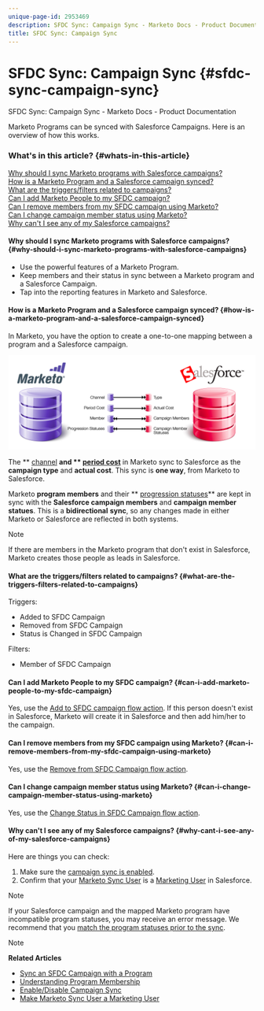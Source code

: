 ```yaml
---
unique-page-id: 2953469
description: SFDC Sync: Campaign Sync - Marketo Docs - Product Documentation
title: SFDC Sync: Campaign Sync
---
```


# SFDC Sync: Campaign Sync {#sfdc-sync-campaign-sync}

SFDC Sync: Campaign Sync - Marketo Docs - Product Documentation

Marketo Programs can be synced with Salesforce Campaigns. Here is an overview of how this works.

### What's in this article? {#whats-in-this-article}

[Why should I sync Marketo programs with Salesforce campaigns?](#why-should-i-sync-marketo-programs-with-salesforce-campaigns)  
[How is a Marketo Program and a Salesforce campaign synced?](#how-is-a-marketo-program-and-a-salesforce-campaign-synced)  
[What are the triggers/filters related to campaigns?](#what-are-the-triggers-filters-related-to-campaigns)  
[Can I add Marketo People to my SFDC campaign?](#can-i-add-marketo-people-to-my-sfdc-campaign)  
[Can I remove members from my SFDC campaign using Marketo?](#can-i-remove-members-from-my-sfdc-campaign-using-marketo)  
[Can I change campaign member status using Marketo?](#can-i-change-campaign-member-status-using-marketo)  
[Why can't I see any of my Salesforce campaigns?](#why-cant-i-see-any-of-my-salesforce-campaigns)

#### Why should I sync Marketo programs with Salesforce campaigns? {#why-should-i-sync-marketo-programs-with-salesforce-campaigns}

* Use the powerful features of a Marketo Program.
* Keep members and their status in sync between a Marketo program and a Salesforce Campaign.
* Tap into the reporting features in Marketo and Salesforce.

#### How is a Marketo Program and a Salesforce campaign synced? {#how-is-a-marketo-program-and-a-salesforce-campaign-synced}

In Marketo, you have the option to create a one-to-one mapping between a program and a Salesforce campaign.

![](assets/image2015-7-8-9-3a43-3a8.png)

The ** [channel](../../../../product-docs/administration/tags/create-a-program-channel.md) **and ** [period cost](../../../../product-docs/core-marketo-concepts/programs/working-with-programs/understanding-period-costs.md)** in Marketo sync to Salesforce as the **campaign type** and **actual cost**. This sync is **one way**, from Marketo to Salesforce.

Marketo **program members** and their ** [progression statuses](../../../../product-docs/core-marketo-concepts/programs/creating-programs/understanding-program-membership.md)** are kept in sync with the **Salesforce campaign members** and **campaign member statues**. This is a **bidirectional** **sync**, so any changes made in either Marketo or Salesforce are reflected in both systems.

>[!NOTE]
>
>If there are members in the Marketo program that don't exist in Salesforce, Marketo creates those people as leads in Salesforce.

#### What are the triggers/filters related to campaigns? {#what-are-the-triggers-filters-related-to-campaigns}

Triggers:

* Added to SFDC Campaign
* Removed from SFDC Campaign
* Status is Changed in SFDC Campaign

Filters:

* Member of SFDC Campaign

#### Can I add Marketo People to my SFDC campaign? {#can-i-add-marketo-people-to-my-sfdc-campaign}

Yes, use the [Add to SFDC campaign flow action](../../../../product-docs/core-marketo-concepts/smart-campaigns/salesforce-flow-actions/add-to-sfdc-campaign.md). If this person doesn't exist in Salesforce, Marketo will create it in Salesforce and then add him/her to the campaign.

#### Can I remove members from my SFDC campaign using Marketo? {#can-i-remove-members-from-my-sfdc-campaign-using-marketo}

Yes, use the [Remove from SFDC Campaign flow action](../../../../product-docs/core-marketo-concepts/smart-campaigns/salesforce-flow-actions/remove-from-sfdc-campaign.md).

#### Can I change campaign member status using Marketo? {#can-i-change-campaign-member-status-using-marketo}

Yes, use the [Change Status in SFDC Campaign flow action](../../../../product-docs/core-marketo-concepts/smart-campaigns/salesforce-flow-actions/change-status-in-sfdc-campaign.md).

#### Why can't I see any of my Salesforce campaigns? {#why-cant-i-see-any-of-my-salesforce-campaigns}

Here are things you can check:

1. Make sure the [campaign sync is enabled](../../../../product-docs/crm-sync/salesforce-sync/setup/optional-steps/enable-disable-campaign-sync.md).
1. Confirm that your [Marketo Sync User](../../../../product-docs/crm-sync/salesforce-sync/setup/enterprise/unlimited-edition/step-2-of-3-create-a-salesforce-user-for-marketo-enterprise-unlimited.md) is a [Marketing User](../../../../product-docs/crm-sync/salesforce-sync/setup/optional-steps/enable/disable-campaign-sync/make-marketo-sync-user-a-marketing-user.md) in Salesforce.

>[!NOTE]
>
>If your Salesforce campaign and the mapped Marketo program have incompatible program statuses, you may receive an error message. We recommend that you [match the program statuses prior to the sync](sfdc-errors/how-to-match-program-statuses-and-salesforce-campaign-statuses-prior-to-sync.md).

>[!NOTE]
>
>**Related Articles**
>
>* [Sync an SFDC Campaign with a Program](../../../../product-docs/core-marketo-concepts/programs/working-with-programs/sync-an-sfdc-campaign-with-a-program.md)
>* [Understanding Program Membership](../../../../product-docs/core-marketo-concepts/programs/creating-programs/understanding-program-membership.md)
>* [Enable/Disable Campaign Sync](../../../../product-docs/crm-sync/salesforce-sync/setup/optional-steps/enable-disable-campaign-sync.md)
>* [Make Marketo Sync User a Marketing User](../../../../product-docs/crm-sync/salesforce-sync/setup/optional-steps/enable/disable-campaign-sync/make-marketo-sync-user-a-marketing-user.md)
>

